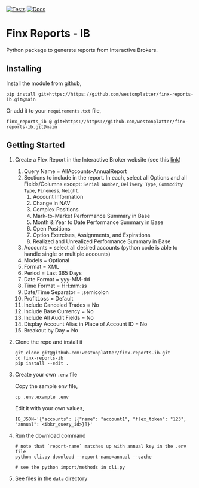 [![Tests](https://github.com/westonplatter/finx-reports-ib/actions/workflows/ci.yml/badge.svg)](https://github.com/westonplatter/finx-reports-ib/actions/workflows/ci.yml) [![Docs](https://github.com/westonplatter/finx-reports-ib/actions/workflows/docs.yml/badge.svg)](https://github.com/westonplatter/finx-reports-ib/actions/workflows/docs.yml)

# Finx Reports - IB
Python package to generate reports from Interactive Brokers.


## Installing
Install the module from github,
```
pip install git+https://https://github.com/westonplatter/finx-reports-ib.git@main
```

Or add it to your `requirements.txt` file,
```
finx_reports_ib @ git+https://https://github.com/westonplatter/finx-reports-ib.git@main
```

## Getting Started

1. Create a Flex Report in the Interactive Broker website (see this [link](https://guides.interactivebrokers.com/ap/Content/activityflex.htm))
   1. Query Name = AllAccounts-AnnualReport
   2. Sections to include in the report. In each, select all Options and all Fields/Columns except: `Serial Number`, `Delivery Type`, `Commodity Type`, `Fineness`, `Weight`.
      1. Account Information
      2. Change in NAV
      3. Complex Positions
      4. Mark-to-Market Performance Summary in Base
      5. Month & Year to Date Performance Summary in Base
      6. Open Positions
      7. Option Exercises, Assignments, and Expirations
      8. Realized and Unrealized Performance Summary in Base
   3. Accounts = select all desired accounts (python code is able to handle single or multiple accounts)
   4. Models = Optional
   5. Format = XML
   6. Period = Last 365 Days
   7. Date Format = yyy-MM-dd
   8. Time Format = HH:mm:ss
   9. Date/Time Separator = ;semicolon
   10. ProfitLoss = Default
   11. Include Canceled Trades = No
   12. Include Base Currency = No
   13. Include All Audit Fields = No
   14. Display Account Alias in Place of Account ID = No
   15. Breakout by Day = No


2. Clone the repo and install it
    
    ```
    git clone git@github.com:westonplatter/finx-reports-ib.git
    cd finx-reports-ib
    pip install --edit .
    ```

3. Create your own `.env` file
    
    Copy the sample env file,
    ```
    cp .env.example .env
    ```

    Edit it with your own values,
    ```
    IB_JSON='{"accounts": [{"name": "account1", "flex_token": "123", "annual": <ibkr_query_id>}]}'
    ```

4. Run the download command
    ```
    # note that `report-name` matches up with annual key in the .env file
    python cli.py download --report-name=annual --cache

    # see the python import/methods in cli.py
    ```

5. See files in the `data` directory
